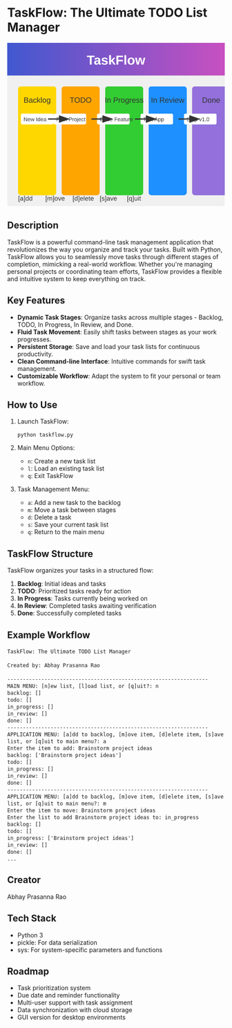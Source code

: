 # TaskFlow: The Ultimate TODO List Manager

![TaskFlow](taskflow.svg)

## Description

TaskFlow is a powerful command-line task management application that revolutionizes the way you organize and track your tasks. Built with Python, TaskFlow allows you to seamlessly move tasks through different stages of completion, mimicking a real-world workflow. Whether you're managing personal projects or coordinating team efforts, TaskFlow provides a flexible and intuitive system to keep everything on track.

## Key Features

- **Dynamic Task Stages**: Organize tasks across multiple stages - Backlog, TODO, In Progress, In Review, and Done.
- **Fluid Task Movement**: Easily shift tasks between stages as your work progresses.
- **Persistent Storage**: Save and load your task lists for continuous productivity.
- **Clean Command-line Interface**: Intuitive commands for swift task management.
- **Customizable Workflow**: Adapt the system to fit your personal or team workflow.

## How to Use

1. Launch TaskFlow:
   ```
   python taskflow.py
   ```

2. Main Menu Options:
   - `n`: Create a new task list
   - `l`: Load an existing task list
   - `q`: Exit TaskFlow

3. Task Management Menu:
   - `a`: Add a new task to the backlog
   - `m`: Move a task between stages
   - `d`: Delete a task
   - `s`: Save your current task list
   - `q`: Return to the main menu

## TaskFlow Structure

TaskFlow organizes your tasks in a structured flow:

1. **Backlog**: Initial ideas and tasks
2. **TODO**: Prioritized tasks ready for action
3. **In Progress**: Tasks currently being worked on
4. **In Review**: Completed tasks awaiting verification
5. **Done**: Successfully completed tasks

## Example Workflow

```
TaskFlow: The Ultimate TODO List Manager

Created by: Abhay Prasanna Rao

-----------------------------------------------------------------
MAIN MENU: [n]ew list, [l]oad list, or [q]uit?: n
backlog: []
todo: []
in_progress: []
in_review: []
done: []
-----------------------------------------------------------------
APPLICATION MENU: [a]dd to backlog, [m]ove item, [d]elete item, [s]ave list, or [q]uit to main menu?: a
Enter the item to add: Brainstorm project ideas
backlog: ['Brainstorm project ideas']
todo: []
in_progress: []
in_review: []
done: []
-----------------------------------------------------------------
APPLICATION MENU: [a]dd to backlog, [m]ove item, [d]elete item, [s]ave list, or [q]uit to main menu?: m
Enter the item to move: Brainstorm project ideas
Enter the list to add Brainstorm project ideas to: in_progress
backlog: []
todo: []
in_progress: ['Brainstorm project ideas']
in_review: []
done: []
...
```

## Creator

Abhay Prasanna Rao

## Tech Stack

- Python 3
- pickle: For data serialization
- sys: For system-specific parameters and functions

## Roadmap

- Task prioritization system
- Due date and reminder functionality
- Multi-user support with task assignment
- Data synchronization with cloud storage
- GUI version for desktop environments
